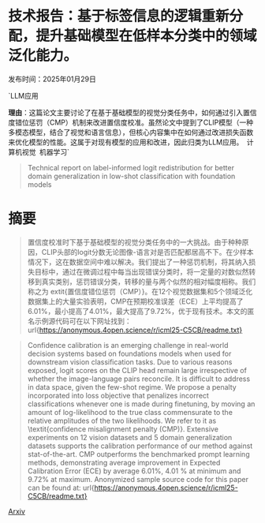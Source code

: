 # 技术报告：基于标签信息的逻辑重新分配，提升基础模型在低样本分类中的领域泛化能力。

发布时间：2025年01月29日

`LLM应用

**理由**：这篇论文主要讨论了在基于基础模型的视觉分类任务中，如何通过引入置信度错位惩罚（CMP）机制来改进置信度校准。虽然论文中提到了CLIP模型（一种多模态模型，结合了视觉和语言信息），但核心内容集中在如何通过改进损失函数来优化模型的性能。这属于对现有模型的应用和改进，因此归类为LLM应用。` `计算机视觉` `机器学习`

> Technical report on label-informed logit redistribution for better domain generalization in low-shot classification with foundation models

# 摘要

> 置信度校准时下基于基础模型的视觉分类任务中的一大挑战。由于种种原因，CLIP头部的logit分数无论图像-语言对是否匹配都居高不下。在少样本情况下，这在数据空间中难以解决。我们提出了一种惩罚机制，将其纳入损失目标中，通过在微调过程中每当出现错误分类时，将一定量的对数似然转移到真实类别，惩罚错误分类，转移的量与两个似然的相对幅度相称。我们称之为	extit{置信度错位惩罚（CMP）}。在12个视觉数据集和5个领域泛化数据集上的大量实验表明，CMP在预期校准误差（ECE）上平均提高了6.01\%，最小提高了4.01\%，最大提高了9.72\%，优于现有技术。本文的匿名示例源代码可在以下网址找到：url{https://anonymous.4open.science/r/icml25-C5CB/readme.txt}

> Confidence calibration is an emerging challenge in real-world decision systems based on foundations models when used for downstream vision classification tasks. Due to various reasons exposed, logit scores on the CLIP head remain large irrespective of whether the image-language pairs reconcile. It is difficult to address in data space, given the few-shot regime. We propose a penalty incorporated into loss objective that penalizes incorrect classifications whenever one is made during finetuning, by moving an amount of log-likelihood to the true class commensurate to the relative amplitudes of the two likelihoods. We refer to it as \textit{confidence misalignment penalty (CMP)}. Extensive experiments on $12$ vision datasets and $5$ domain generalization datasets supports the calibration performance of our method against stat-of-the-art. CMP outperforms the benchmarked prompt learning methods, demonstrating average improvement in Expected Calibration Error (ECE) by average $6.01$\%, $4.01$ \% at minimum and $9.72$\% at maximum. Anonymized sample source code for this paper can be found at: url{https://anonymous.4open.science/r/icml25-C5CB/readme.txt}

[Arxiv](https://arxiv.org/abs/2501.17595)